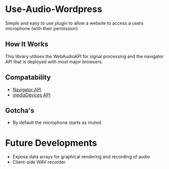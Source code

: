 # Use-Audio-Wordpress

Simple and easy to use plugin to allow a website to access a users microphone (with their permission)

## How It Works

This library utilises the WebAudioAPI for signal processing and the navigator API that is deployed with most major browsers.

## Compatability

- [Navigator API](https://caniuse.com/#search=navigator)
- [mediaDevices API](https://caniuse.com/#search=mediaDevices)

## Gotcha's

- By default the microphone starts as muted.

# Future Developments
- Expose data arrays for graphical rendering and recording of audio
- Client-side WAV recorder